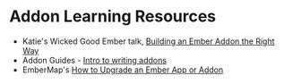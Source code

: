 # Addon Learning Resources

- Katie's Wicked Good Ember talk, [Building an Ember Addon the Right Way](https://www.youtube.com/watch?v=ex5aYMezm3E)
- Addon Guides - [Intro to writing addons](https://cli.emberjs.com/release/writing-addons/intro-tutorial/)
- EmberMap's [How to Upgrade an Ember App or Addon](https://embermap.com/video/how-to-upgrade-an-ember-app-or-addon) 
